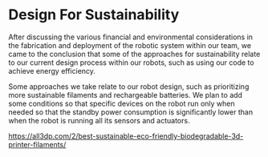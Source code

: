 # Design For Sustainability

After discussing the various financial and environmental considerations in the fabrication and deployment of the robotic system within our team, we came to the conclusion that some of the approaches for sustainability relate to our current design process within our robots, such as using our code to achieve energy efficiency. 

Some approaches we take relate to our robot design, such as prioritizing more sustainable filaments and rechargeable batteries. We plan to add some conditions so that specific devices on the robot run only when needed so that the standby power consumption is significantly lower than when the robot is running all its sensors and actuators.

https://all3dp.com/2/best-sustainable-eco-friendly-biodegradable-3d-printer-filaments/